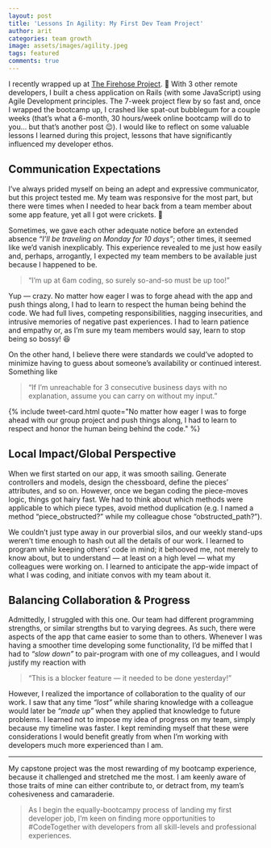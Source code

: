```yaml
---
layout: post
title: 'Lessons In Agility: My First Dev Team Project'
author: arit
categories: team growth
image: assets/images/agility.jpeg
tags: featured
comments: true
---
```

I recently wrapped up at [The Firehose Project](https://thefirehoseproject.com/). 🎉 With 3 other remote developers, I built a chess application on Rails (with some JavaScript) using Agile Development principles. The 7-week project flew by so fast and, once I wrapped the bootcamp up, I crashed like spat-out bubblegum for a couple weeks (that’s what a 6-month, 30 hours/week online bootcamp will do to you… but that’s another post 😉). I would like to reflect on some valuable lessons I learned during this project, lessons that have significantly influenced my developer ethos.

## **Communication Expectations**

I’ve always prided myself on being an adept and expressive communicator, but this project tested me. My team was responsive for the most part, but there were times when I needed to hear back from a team member about some app feature, yet all I got were crickets. 🦗

Sometimes, we gave each other adequate notice before an extended absence  _“I’ll be traveling on Monday for 10 days”_; other times, it seemed like we’d vanish inexplicably. This experience revealed to me just how easily and, perhaps, arrogantly, I expected my team members to be available just because I happened to be.

> “I’m up at 6am coding, so surely so-and-so must be up too!”

Yup — crazy. No matter how eager I was to forge ahead with the app and push things along, I had to learn to respect the human being behind the code. We had full lives, competing responsibilities, nagging insecurities, and intrusive memories of negative past experiences. I had to learn patience and empathy or, as I’m sure my team members would say, learn to stop being so bossy! 😆

On the other hand, I believe there were standards we could’ve adopted to minimize having to guess about someone’s availability or continued interest. Something like

> “If I’m unreachable for 3 consecutive business days with no explanation, assume you can carry on without my input.”

{% include tweet-card.html quote="No matter how eager I was to forge ahead with our group project and push things along, I had to learn to respect and honor the human being behind the code." %}

## **Local Impact/Global Perspective**

When we first started on our app, it was smooth sailing. Generate controllers and models, design the chessboard, define the pieces’ attributes, and so on. However, once we began coding the piece-moves logic, things got hairy fast. We had to think about which methods were applicable to which piece types, avoid method duplication (e.g. I named a method “piece_obstructed?” while my colleague chose “obstructed_path?”).

We couldn’t just type away in our proverbial silos, and our weekly stand-ups weren’t time enough to hash out all the details of our work. I learned to program while keeping others’ code in mind; it behooved me, not merely to know about, but to understand — at least on a high level — what my colleagues were working on. I learned to anticipate the app-wide impact of what I was coding, and initiate convos with my team about it.

## **Balancing Collaboration & Progress**

Admittedly, I struggled with this one. Our team had different programming strengths, or similar strengths but to varying degrees. As such, there were aspects of the app that came easier to some than to others. Whenever I was having a smoother time developing some functionality, I’d be miffed that I had to  _“slow down”_  to pair-program with one of my colleagues, and I would justify my reaction with

> “This is a blocker feature — it needed to be done yesterday!”

However, I realized the importance of collaboration to the quality of our work. I saw that any time  _“lost”_  while sharing knowledge with a colleague would later be  _“made up”_  when they applied that knowledge to future problems. I learned not to impose my idea of progress on my team, simply because my timeline was faster. I kept reminding myself that these were considerations I would benefit greatly from when I’m working with developers much more experienced than I am.

----------

My capstone project was the most rewarding of my bootcamp experience, because it challenged and stretched me the most. I am keenly aware of those traits of mine can either contribute to, or detract from, my team’s cohesiveness and camaraderie.

> As I begin the equally-bootcampy process of landing my first developer job, I’m keen on finding more opportunities to #CodeTogether with developers from all skill-levels and professional experiences.
